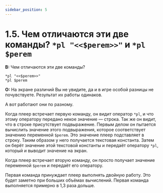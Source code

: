 ```yaml
---
sidebar_position: 5
---
```


# 1.5. Чем отличаются эти две команды? `*pl "<<$perem>>"` и `*pl $perem`
<!-- [:faq_01_05] -->

**В:** Чем отличаются эти две команды?
```qsp
*pl "<<$perem>>" 
*pl $perem 
```
**О:**
На экране различий Вы не увидите, да и в игре особой разницы не почувствуете. Результат их работы одинаков.

А вот работают они по разному.

Когда плеер встречает первую команду, он видит оператор `*pl`, и что этому оператору передано некое значение — строка. Так же он видит, что в строке присутствует подвыражение. Первым делом он пытается вычислить значение этого подвыражения, которое соответствует значению переменной `$perem`. Это значение плеер подставляет в строку. Таким образом у него получается текстовая константа. Затем он берёт значение этой текстовой константы и передаёт оператору `*pl`, который и выводит значение на экран.

Когда плеер встречает вторую команду, он просто получает значение переменной `$perem` и передаёт его оператору.

Первая команда принуждает плеер выполнять двойную работу. Это будет заметно при больших объёмах вычислений. Первая команда выполняется примерно в 1,3 раза дольше.
